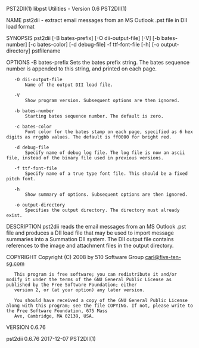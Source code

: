 PST2DII(1)                                                                    libpst Utilities - Version 0.6                                                                    PST2DII(1)

NAME
       pst2dii - extract email messages from an MS Outlook .pst file in DII load format

SYNOPSIS
       pst2dii [-B bates-prefix] [-O dii-output-file] [-V] [-b bates-number] [-c bates-color] [-d debug-file] -f ttf-font-file [-h] [-o output-directory] pstfilename

OPTIONS
       -B bates-prefix
           Sets the bates prefix string. The bates sequence number is appended to this string, and printed on each page.

       -O dii-output-file
           Name of the output DII load file.

       -V
           Show program version. Subsequent options are then ignored.

       -b bates-number
           Starting bates sequence number. The default is zero.

       -c bates-color
           Font color for the bates stamp on each page, specified as 6 hex digits as rrggbb values. The default is ff0000 for bright red.

       -d debug-file
           Specify name of debug log file. The log file is now an ascii file, instead of the binary file used in previous versions.

       -f ttf-font-file
           Specify name of a true type font file. This should be a fixed pitch font.

       -h
           Show summary of options. Subsequent options are then ignored.

       -o output-directory
           Specifies the output directory. The directory must already exist.

DESCRIPTION
       pst2dii reads the email messages from an MS Outlook .pst file and produces a DII load file that may be used to import message summaries into a Summation DII system. The DII output
       file contains references to the image and attachment files in the output directory.

COPYRIGHT
       Copyright (C) 2008 by 510 Software Group <carl@five-ten-sg.com>

       This program is free software; you can redistribute it and/or modify it under the terms of the GNU General Public License as published by the Free Software Foundation; either
       version 2, or (at your option) any later version.

       You should have received a copy of the GNU General Public License along with this program; see the file COPYING. If not, please write to the Free Software Foundation, 675 Mass
       Ave, Cambridge, MA 02139, USA.

VERSION
       0.6.76

pst2dii 0.6.76                                                                          2017-12-07                                                                              PST2DII(1)
